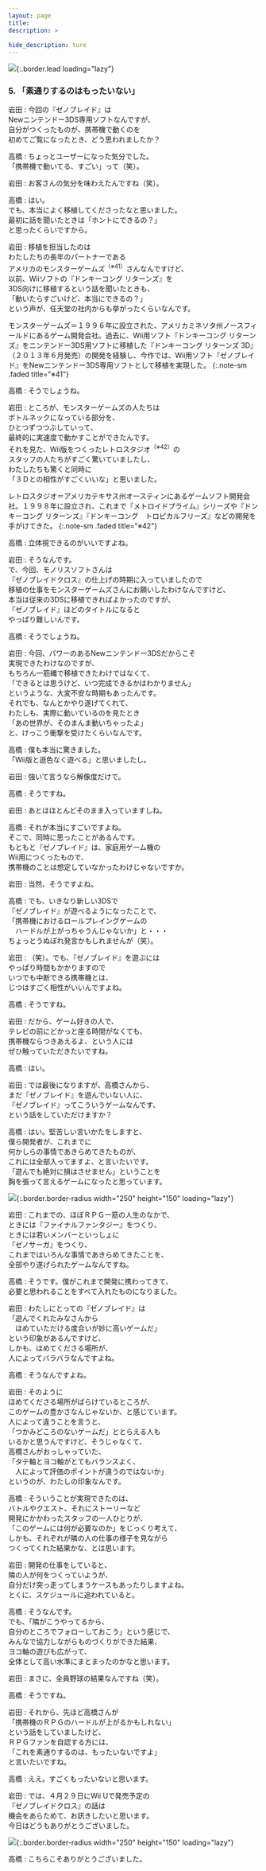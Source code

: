 ```yaml
---
layout: page
title: 
description: >
  
hide_description: ture
---
```


![](/interviews/jp/3ds/cafj/vol1/img/mainvisual5.jpg){:.border.lead loading="lazy"}

### 5. 「素通りするのはもったいない」

岩田
: 今回の『ゼノブレイド』は<br>Newニンテンドー3DS専用ソフトなんですが、<br>自分がつくったものが、携帯機で動くのを<br>初めてご覧になったとき、どう思われましたか？

高橋
: ちょっとユーザーになった気分でした。<br>「携帯機で動いてる、すごい」って（笑）。

岩田
: お客さんの気分を味わえたんですね（笑）。

高橋
: はい。<br>でも、本当によく移植してくださったなと思いました。<br>最初に話を聞いたときは「ホントにできるの？」<br>と思ったくらいですから。

岩田
: 移植を担当したのは<br>わたしたちの長年のパートナーである<br>アメリカのモンスターゲームズ<sup>（※41）</sup>さんなんですけど、<br>以前、Wiiソフトの『ドンキーコング リターンズ』を<br>3DS向けに移植するという話を聞いたときも、<br>「動いたらすごいけど、本当にできるの？」<br>という声が、任天堂の社内からも挙がったくらいなんです。

モンスターゲームズ＝１９９６年に設立された、アメリカミネソタ州ノースフィールドにあるゲーム開発会社。過去に、Wii用ソフト『ドンキーコング リターンズ』をニンテンドー3DS用ソフトに移植した『ドンキーコング リターンズ 3D』（２０１３年６月発売）の開発を経験し、今作では、Wii用ソフト『ゼノブレイド』をNewニンテンドー3DS専用ソフトとして移植を実現した。
{:.note-sm .faded title="※41"}

高橋
: そうでしょうね。

岩田
: ところが、モンスターゲームズの人たちは<br>ボトルネックになっている部分を、<br>ひとつずつつぶしていって、<br>最終的に実速度で動かすことができたんです。<br>それを見た、Wii版をつくったレトロスタジオ<sup>（※42）</sup>の<br>スタッフの人たちがすごく驚いていましたし、<br>わたしたちも驚くと同時に<br>「３Ｄとの相性がすごくいいな」と思いました。

レトロスタジオ＝アメリカテキサス州オースティンにあるゲームソフト開発会社。１９９８年に設立され、これまで『メトロイドプライム』シリーズや『ドンキーコング リターンズ』『ドンキーコング　トロピカルフリーズ』などの開発を手がけてきた。
{:.note-sm .faded title="※42"}

高橋
: 立体視できるのがいいですよね。

岩田
: そうなんです。<br>で、今回、モノリスソフトさんは<br>『ゼノブレイドクロス』の仕上げの時期に入っていましたので<br>移植の仕事をモンスターゲームズさんにお願いしたわけなんですけど、<br>本当は従来の3DSに移植できればよかったのですが、<br>『ゼノブレイド』ほどのタイトルになると<br>やっぱり難しいんです。

高橋
: そうでしょうね。

岩田
: 今回、パワーのあるNewニンテンドー3DSだからこそ<br>実現できたわけなのですが、<br>もちろん一筋縄で移植できたわけではなくて、<br>「できるとは思うけど、いつ完成できるかはわかりません」<br>というような、大変不安な時期もあったんです。<br>それでも、なんとかやり遂げてくれて、<br>わたしも、実際に動いているのを見たとき<br>「あの世界が、そのまんま動いちゃったよ」<br>と、けっこう衝撃を受けたくらいなんです。

高橋
: 僕も本当に驚きました。<br>「Wii版と遜色なく遊べる」と思いましたし。

岩田
: 強いて言うなら解像度だけで。

高橋
: そうですね。

岩田
: あとはほとんどそのまま入っていますしね。

高橋
: それが本当にすごいですよね。<br>そこで、同時に思ったことがあるんです。<br>もともと『ゼノブレイド』は、家庭用ゲーム機の<br>Wii用につくったもので、<br>携帯機のことは想定していなかったわけじゃないですか。

岩田
: 当然、そうですよね。

高橋
: でも、いきなり新しい3DSで<br>『ゼノブレイド』が遊べるようになったことで、<br>「携帯機におけるロールプレイングゲームの<br>　ハードルが上がっちゃうんじゃないか」と・・・<br>ちょっとうぬぼれ発言かもしれませんが（笑）。

岩田
: （笑）。でも、『ゼノブレイド』を遊ぶには<br>やっぱり時間もかかりますので<br>いつでも中断できる携帯機とは、<br>じつはすごく相性がいいんですよね。

高橋
: そうですね。

岩田
: だから、ゲーム好きの人で、<br>テレビの前にどかっと座る時間がなくても、<br>携帯機ならつきあえるよ、という人には<br>ぜひ触っていただきたいですね。

高橋
: はい。

岩田
: では最後になりますが、高橋さんから、<br>まだ『ゼノブレイド』を遊んでいない人に、<br>『ゼノブレイド』ってこういうゲームなんです、<br>という話をしていただけますか？

高橋
: はい。堅苦しい言いかたをしますと、<br>僕ら開発者が、これまでに<br>何かしらの事情であきらめてきたものが、<br>これには全部入ってますよ、と言いたいです。<br>「遊んでも絶対に損はさせません」ということを<br>胸を張って言えるゲームになったと思っています。

![](/interviews/jp/3ds/cafj/vol1/img/photo10.jpg){:.border.border-radius width="250" height="150"  loading="lazy"}

岩田
: これまでの、ほぼＲＰＧ一筋の人生のなかで、<br>ときには『ファイナルファンタジー』をつくり、<br>ときには若いメンバーといっしょに<br>『ゼノサーガ』をつくり、<br>これまではいろんな事情であきらめてきたことを、<br>全部やり遂げられたゲームなんですね。

高橋
: そうです。僕がこれまで開発に携わってきて、<br>必要と思われることをすべて入れたものになりました。

岩田
: わたしにとっての『ゼノブレイド』は<br>「遊んでくれたみなさんから<br>　ほめていただける度合いが妙に高いゲームだ」<br>という印象があるんですけど、<br>しかも、ほめてくださる場所が、<br>人によってバラバラなんですよね。

高橋
: そうなんですよね。

岩田
: そのように<br>ほめてくださる場所がばらけているところが、<br>このゲームの豊かさなんじゃないか、と感じています。<br>人によって違うことを言うと、<br>「つかみどころのないゲームだ」ととらえる人も<br>いるかと思うんですけど、そうじゃなくて、<br>高橋さんがおっしゃっていた、<br>「タテ軸とヨコ軸がとてもバランスよく、<br>　人によって評価のポイントが違うのではないか」<br>というのが、わたしの印象なんです。

高橋
: そういうことが実現できたのは、<br>バトルやクエスト、それにストーリーなど<br>開発にかかわったスタッフの一人ひとりが、<br>「このゲームには何が必要なのか」をじっくり考えて、<br>しかも、それぞれが隣の人の仕事の様子を見ながら<br>つくってくれた結果かな、とは思います。

岩田
: 開発の仕事をしていると、<br>隣の人が何をつくっていようが、<br>自分だけ突っ走ってしまうケースもあったりしますよね。<br>とくに、スケジュールに追われていると。

高橋
: そうなんです。<br>でも、「隣がこうやってるから、<br>自分のところでフォローしておこう」という感じで、<br>みんなで協力しながらものづくりができた結果、<br>ヨコ軸の遊びも広がって、<br>全体として高い水準にまとまったのかなと思います。

岩田
: まさに、全員野球の結果なんですね（笑）。

高橋
: そうですね。

岩田
: それから、先ほど高橋さんが<br>「携帯機のＲＰＧのハードルが上がるかもしれない」<br>という話をしていましたけど、<br>ＲＰＧファンを自認する方には、<br>「これを素通りするのは、もったいないですよ」<br>と言いたいですね。

高橋
: ええ。すごくもったいないと思います。

岩田
: では、４月２９日にWii Uで発売予定の<br>『ゼノブレイドクロス』の話は<br>機会をあらためて、お訊きしたいと思います。<br>今日はどうもありがとうございました。

![](/interviews/jp/3ds/cafj/vol1/img/photo11.jpg){:.border.border-radius width="250" height="150"  loading="lazy"}

高橋
: こちらこそありがとうございました。
